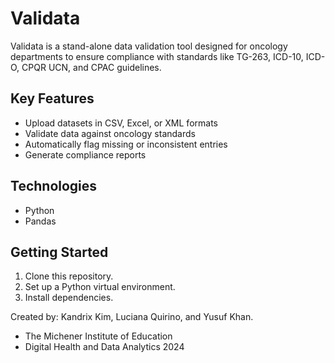 # Validata
Validata is a stand-alone data validation tool designed for oncology departments to ensure compliance with standards like TG-263, ICD-10, ICD-O, CPQR UCN, and CPAC guidelines.

## Key Features
- Upload datasets in CSV, Excel, or XML formats
- Validate data against oncology standards
- Automatically flag missing or inconsistent entries
- Generate compliance reports

## Technologies
- Python
- Pandas

## Getting Started
1. Clone this repository.
2. Set up a Python virtual environment.
3. Install dependencies.


Created by:
Kandrix Kim, Luciana Quirino, and Yusuf Khan.

- The Michener Institute of Education
- Digital Health and Data Analytics 2024
